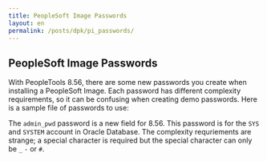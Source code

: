 ```yaml
---
title: PeopleSoft Image Passwords
layout: en
permalink: /posts/dpk/pi_passwords/
---
```


## PeopleSoft Image Passwords

With PeopleTools 8.56, there are some new passwords you create when installing a PeopleSoft Image. Each password has different complexity requirements, so it can be confusing when creating demo passwords. Here is a sample file of passwords to use:

<script src="https://gist.github.com/iversond/8f3dd42116511312cde14517bcd9df29.js"></script>

The `admin_pwd` password is a new field for 8.56. This password is for the `SYS` and `SYSTEM` account in Oracle Database. The complexity requriements are strange; a special character is required but the special character can only be `_` `-` or `#`.